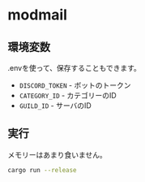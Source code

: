 # modmail

## 環境変数
.envを使って、保存することもできます。
- `DISCORD_TOKEN` - ボットのトークン
- `CATEGORY_ID` - カテゴリーのID
- `GUILD_ID` - サーバのID

## 実行
メモリーはあまり食いません。
```sh
cargo run --release
```
